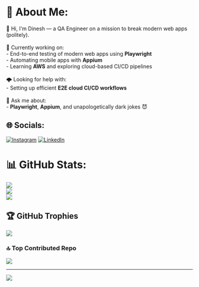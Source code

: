# 💫 About Me:
👋 Hi, I'm Dinesh — a QA Engineer on a mission to break modern web apps (politely).<br><br>🔭 Currently working on:<br>- End-to-end testing of modern web apps using **Playwright**<br>- Automating mobile apps with **Appium**<br>- Learning **AWS** and exploring cloud-based CI/CD pipelines<br><br>🌩️ Looking for help with:<br>- Setting up efficient **E2E cloud CI/CD workflows**<br><br>💬 Ask me about:<br>- **Playwright**, **Appium**, and unapologetically dark jokes 😈<br>


## 🌐 Socials:
[![Instagram](https://img.shields.io/badge/Instagram-%23E4405F.svg?logo=Instagram&logoColor=white)](https://instagram.com/b_danny___) [![LinkedIn](https://img.shields.io/badge/LinkedIn-%230077B5.svg?logo=linkedin&logoColor=white)](https://linkedin.com/in/dineshdborude) 
# 📊 GitHub Stats:
![](https://github-readme-stats.vercel.app/api?username=dineshborude&theme=dark&hide_border=false&include_all_commits=true&count_private=false)<br/>
![](https://nirzak-streak-stats.vercel.app/?user=dineshborude&theme=dark&hide_border=false)<br/>
![](https://github-readme-stats.vercel.app/api/top-langs/?username=dineshborude&theme=dark&hide_border=false&include_all_commits=true&count_private=false&layout=compact)

## 🏆 GitHub Trophies
![](https://github-profile-trophy.vercel.app/?username=dineshborude&theme=radical&no-frame=false&no-bg=true&margin-w=4)

### 🔝 Top Contributed Repo
![](https://github-contributor-stats.vercel.app/api?username=dineshborude&limit=5&theme=dark&combine_all_yearly_contributions=true)

---
[![](https://visitcount.itsvg.in/api?id=dineshborude&icon=0&color=0)](https://visitcount.itsvg.in)

<!-- Proudly created with GPRM ( https://gprm.itsvg.in ) -->
